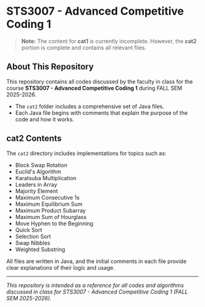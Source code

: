 # STS3007 - Advanced Competitive Coding 1

> **Note:** The content for **cat1** is currently incomplete. However, the **cat2** portion is complete and contains all relevant files.

## About This Repository

This repository contains all codes discussed by the faculty in class for the course **STS3007 - Advanced Competitive Coding 1** during FALL SEM 2025-2026.

- The `cat2` folder includes a comprehensive set of Java files.
- Each Java file begins with comments that explain the purpose of the code and how it works.

## cat2 Contents

The `cat2` directory includes implementations for topics such as:

- Block Swap Rotation
- Euclid's Algorithm
- Karatsuba Multiplication
- Leaders in Array
- Majority Element
- Maximum Consecutive 1s
- Maximum Equilibrium Sum
- Maximum Product Subarray
- Maximum Sum of Hourglass
- Move Hyphen to the Beginning
- Quick Sort
- Selection Sort
- Swap Nibbles
- Weighted Substring

All files are written in Java, and the initial comments in each file provide clear explanations of their logic and usage.

---

_This repository is intended as a reference for all codes and algorithms discussed in class for STS3007 - Advanced Competitive Coding 1 (FALL SEM 2025-2026)._
